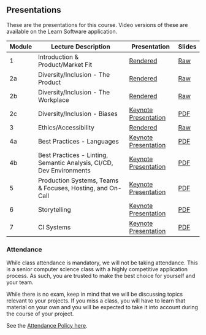 Presentations
---

These are the presentations for this course. Video versions of these are available on the Learn Software application.


| Module | Lecture Description | Presentation | Slides |
| -- | -- | -- | -- |
| 1 | Introduction & Product/Market Fit | [Rendered](./output/product.html) | [Raw](./product.md) |
| 2a | Diversity/Inclusion - The Product | [Rendered](./output/diversity_product.html) | [Raw](./diversity_product.md) |
| 2b | Diversity/Inclusion - The Workplace | [Rendered](./output/diversity_workplace.html) | [Raw](./diversity_workplace.md) |
| 2c | Diversity/Inclusion - Biases | [Keynote Presentation](./output/biases/index.html) | [PDF](./output/biases/slides.pdf) |
| 3 | Ethics/Accessibility | [Rendered](./output/ethics.html) | [Raw](./ethics.md) |
| 4a | Best Practices - Languages | [Keynote Presentation](./output/best_practices_languages/index.html) | [PDF](./output/best_practices_languages/slides.pdf) |
| 4b | Best Practices - Linting, Semantic Analysis, CI/CD, Dev Environments | [Keynote Presentation](./output/best_practices_tech_2/index.html) | [PDF](./output/best_practices_tech_2/slides.pdf) |
| 5 | Production Systems, Teams & Focuses, Hosting, and On-Call | [Keynote Presentation](./output/production/index.html) | [PDF](./output/production/slides.pdf) |
| 6 | Storytelling | [Keynote Presentation](./output/storytelling/index.html) | [PDF](./output/storytelling/slides.pdf) |
| 7 | CI Systems | [Keynote Presentation](./output/ci/index.html) | [PDF](./output/ci/slides.pdf) |

### Attendance

While class attendance is mandatory, we will not be taking attendance.
This is a senior computer science class with a highly competitive application process.
As such, you are trusted to make the best choice for yourself and your team.

While there is no exam, keep in mind that we will be discussing topics relevant to your projects. If you miss a class, you will have to learn that material on your own and you will be expected to take it into account during the course of your project.

See the [Attendance Policy here](../policies/attendance.md).
